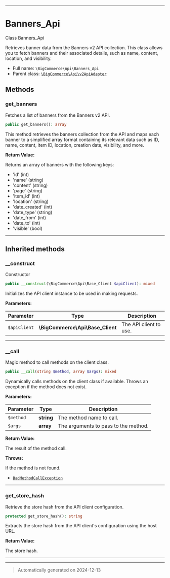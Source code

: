 ***

# Banners_Api

Class Banners_Api

Retrieves banner data from the Banners v2 API collection. This class allows you
to fetch banners and their associated details, such as name, content, location,
and visibility.

* Full name: `\BigCommerce\Api\Banners_Api`
* Parent class: [`\BigCommerce\Api\v2ApiAdapter`](./classes/BigCommerce/Api/v2ApiAdapter.md)




## Methods


### get_banners

Fetches a list of banners from the Banners v2 API.

```php
public get_banners(): array
```

This method retrieves the banners collection from the API and maps each banner
to a simplified array format containing its relevant data such as ID, name, content,
item ID, location, creation date, visibility, and more.







**Return Value:**

Returns an array of banners with the following keys:
- 'id' (int)
- 'name' (string)
- 'content' (string)
- 'page' (string)
- 'item_id' (int)
- 'location' (string)
- 'date_created' (int)
- 'date_type' (string)
- 'date_from' (int)
- 'date_to' (int)
- 'visible' (bool)




***


## Inherited methods


### __construct

Constructor

```php
public __construct(\BigCommerce\Api\Base_Client $apiClient): mixed
```

Initializes the API client instance to be used in making requests.






**Parameters:**

| Parameter | Type | Description |
|-----------|------|-------------|
| `$apiClient` | **\BigCommerce\Api\Base_Client** | The API client to use. |





***

### __call

Magic method to call methods on the client class.

```php
public __call(string $method, array $args): mixed
```

Dynamically calls methods on the client class if available. Throws an exception if the method does not exist.






**Parameters:**

| Parameter | Type | Description |
|-----------|------|-------------|
| `$method` | **string** | The method name to call. |
| `$args` | **array** | The arguments to pass to the method. |


**Return Value:**

The result of the method call.



**Throws:**
<p>If the method is not found.</p>

- [`BadMethodCallException`](./classes/BadMethodCallException.md)



***

### get_store_hash

Retrieve the store hash from the API client configuration.

```php
protected get_store_hash(): string
```

Extracts the store hash from the API client's configuration using the host URL.







**Return Value:**

The store hash.




***


***
> Automatically generated on 2024-12-13
